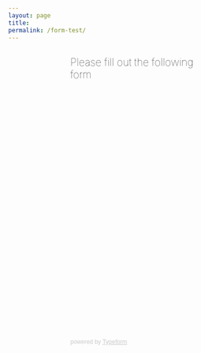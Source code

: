 ```yaml
---
layout: page
title:
permalink: /form-test/
---
```

<div id="form-container" style="margin-left: 25%; margin-right: 25%;">
  <h2 style="font-weight: lighter;">Please fill out the following form</h2>
  <div class="typeform-widget" data-url="https://pauljickling.typeform.com/to/VoWssD" style="width: 100%; height: 500px;"></div> <script> (function() { var qs,js,q,s,d=document, gi=d.getElementById, ce=d.createElement, gt=d.getElementsByTagName, id="typef_orm", b="https://embed.typeform.com/"; if(!gi.call(d,id)) { js=ce.call(d,"script"); js.id=id; js.src=b+"embed.js"; q=gt.call(d,"script")[0]; q.parentNode.insertBefore(js,q) } })() </script> <div style="font-family: Sans-Serif;font-size: 12px;color: #999;opacity: 0.5; padding-top: 5px;"> powered by <a href="https://admin.typeform.com/signup?utm_campaign=VoWssD&utm_source=typeform.com-14043363-Basic&utm_medium=typeform&utm_content=typeform-embedded-poweredbytypeform&utm_term=EN" style="color: #999" target="_blank">Typeform</a> </div>

</div>
